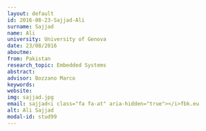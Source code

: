 ```yaml
---
layout: default 
id: 2016-08-23-Sajjad-Ali
surname: Sajjad
name: Ali
university: University of Genova
date: 23/08/2016
aboutme: 
from: Pakistan
research_topic: Embedded Systems
abstract: 
advisor: Bozzano Marco
keywords: 
website: 
img: sajjad.jpg
email: sajjad<i class="fa fa-at" aria-hidden="true"></i>fbk.eu
alt: Ali Sajjad
modal-id: stud99
---
```

